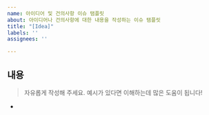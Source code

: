 ```yaml
---
name: 아이디어 및 건의사항 이슈 탬플릿
about: 아이디어나 건의사항에 대한 내용을 작성하는 이슈 탬플릿
title: "[Idea]"
labels: ''
assignees: ''

---
```


## 내용
> 자유롭게 작성해 주세요.
> 예시가 있다면 이해하는데 많은 도움이 됩니다!

-
